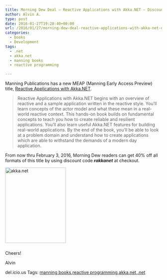 ```yaml
---
title: Morning Dew Deal – Reactive Applications with Akka.NET – Discount Code
author: Alvin A.
type: post
date: 2016-01-27T19:28:40+00:00
url: /2016/01/27/morning-dew-deal-reactive-applications-with-akka-net-discount-code/
categories:
  - books
  - Development
tags:
  - .net
  - akka.net
  - manning books
  - reactive programming

---
```

Manning Publications has a new MEAP (Manning Early Access Preview) title, <a href="https://www.manning.com/books/reactive-applications-with-akka-net" target="_blank">Reactive Applications with Akka.NET</a>.

> Reactive Applications with Akka.NET begins with an overview of reactive and a sample application written in the reactive style. You’ll learn concepts of the actor model and what these mean in a real-world reactive context. This hands-on book builds on fundamental concepts to teach you how to create reliable and resilient applications. You’ll also learn useful Akka.NET features for building real-world applications. By the end of the book, you’ll be able to look at a problem domain and understand how to create applications which are able to withstand the demands of a modern day application.

From now thru February 3, 2016, Morning Dew readers can get 40% off all formats of this title by using discount code **_rakkanet_** at checkout.

<a href="https://www.manning.com/books/reactive-applications-with-akka-net" target="_blank"><img loading="lazy" decoding="async" title="akka.net" style="border-top: 0px; border-right: 0px; background-image: none; border-bottom: 0px; padding-top: 0px; padding-left: 0px; border-left: 0px; margin: 0px 0px 10px; display: inline; padding-right: 0px" border="0" alt="akka.net" src="/wp-content/uploads/2016/01/akka.net_.png" width="195" height="244" /></a>

Cheers!

Alvin

<div id="scid:0767317B-992E-4b12-91E0-4F059A8CECA8:3c92d71a-72bd-446d-8023-5e921cf6dead" class="wlWriterEditableSmartContent" style="float: none; padding-bottom: 0px; padding-top: 0px; padding-left: 0px; margin: 0px; display: inline; padding-right: 0px">
  del.icio.us Tags: <a href="http://del.icio.us/popular/manning+books" rel="tag">manning books</a>,<a href="http://del.icio.us/popular/reactive+programming" rel="tag">reactive programming</a>,<a href="http://del.icio.us/popular/akka.net" rel="tag">akka.net</a>,<a href="http://del.icio.us/popular/.net" rel="tag">.net</a>
</div>